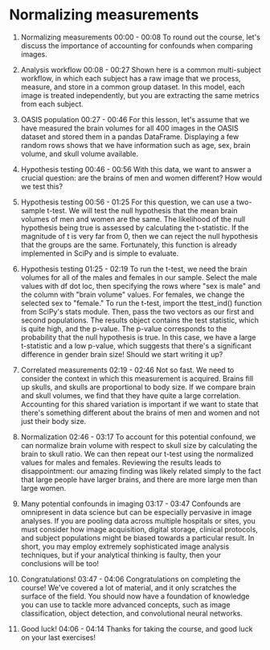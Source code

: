 # Normalizing measurements

1. Normalizing measurements
00:00 - 00:08
To round out the course, let's discuss the importance of accounting for confounds when comparing images.

2. Analysis workflow
00:08 - 00:27
Shown here is a common multi-subject workflow, in which each subject has a raw image that we process, measure, and store in a common group dataset. In this model, each image is treated independently, but you are extracting the same metrics from each subject.

3. OASIS population
00:27 - 00:46
For this lesson, let's assume that we have measured the brain volumes for all 400 images in the OASIS dataset and stored them in a pandas DataFrame. Displaying a few random rows shows that we have information such as age, sex, brain volume, and skull volume available.

4. Hypothesis testing
00:46 - 00:56
With this data, we want to answer a crucial question: are the brains of men and women different? How would we test this?

5. Hypothesis testing
00:56 - 01:25
For this question, we can use a two-sample t-test. We will test the null hypothesis that the mean brain volumes of men and women are the same. The likelihood of the null hypothesis being true is assessed by calculating the t-statistic. If the magnitude of t is very far from 0, then we can reject the null hypothesis that the groups are the same. Fortunately, this function is already implemented in SciPy and is simple to evaluate.

6. Hypothesis testing
01:25 - 02:19
To run the t-test, we need the brain volumes for all of the males and females in our sample. Select the male values with df dot loc, then specifying the rows where "sex is male" and the column with "brain volume" values. For females, we change the selected sex to "female." To run the t-test, import the ttest_ind() function from SciPy's stats module. Then, pass the two vectors as our first and second populations. The results object contains the test statistic, which is quite high, and the p-value. The p-value corresponds to the probability that the null hypothesis is true. In this case, we have a large t-statistic and a low p-value, which suggests that there's a significant difference in gender brain size! Should we start writing it up?

7. Correlated measurements
02:19 - 02:46
Not so fast. We need to consider the context in which this measurement is acquired. Brains fill up skulls, and skulls are proportional to body size. If we compare brain and skull volumes, we find that they have quite a large correlation. Accounting for this shared variation is important if we want to state that there's something different about the brains of men and women and not just their body size.

8. Normalization
02:46 - 03:17
To account for this potential confound, we can normalize brain volume with respect to skull size by calculating the brain to skull ratio. We can then repeat our t-test using the normalized values for males and females. Reviewing the results leads to disappointment: our amazing finding was likely related simply to the fact that large people have larger brains, and there are more large men than large women.

9. Many potential confounds in imaging
03:17 - 03:47
Confounds are omnipresent in data science but can be especially pervasive in image analyses. If you are pooling data across multiple hospitals or sites, you must consider how image acquisition, digital storage, clinical protocols, and subject populations might be biased towards a particular result. In short, you may employ extremely sophisticated image analysis techniques, but if your analytical thinking is faulty, then your conclusions will be too!

10. Congratulations!
03:47 - 04:06
Congratulations on completing the course! We've covered a lot of material, and it only scratches the surface of the field. You should now have a foundation of knowledge you can use to tackle more advanced concepts, such as image classification, object detection, and convolutional neural networks.

11. Good luck!
04:06 - 04:14
Thanks for taking the course, and good luck on your last exercises!

